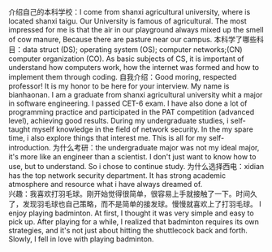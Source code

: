 介绍自己的本科学校：I come from shanxi  agricultural university, where is located shanxi taigu. Our University is famous of agricultural. The most impressed for me is that  the air in our playground always mixed up the smell of cow manure, Because there are pasture near our campus.
本科学了哪些科目：data struct (DS); operating system (OS); computer networks;(CN) computer organization (CO). As basic subjects of CS, it is important of understand how computers work, how the internet was formed and how to implement them through coding.
自我介绍：Good moring, respected professor! It is my honor to be here for your interview. My name is bianhaonan. I am a graduate from shanxi agricultural university whit a major in software engineering.
I passed CET-6 exam. I have also done a lot of programming practice and participated in the PAT competition (advanced level), achieving good results. During my undergraduate studies, i self-taught myself knowledge in the field of network security. In the my spare time, i also explore things that interest me.
This is all for my self-introduction.
为什么考研：the undergraduate major was not my ideal major, it's more like an engineer than a scientist. I don't just want to know how to use, but to understand. So i chose to continue study.
为什么选择西电：xidian has  the top network security department. It has strong academic atmosphere and resource what i have always dreamed of.  
兴趣：我喜欢打羽毛球。刚开始觉得很简单，很容易上手就接触了一下。时间久了，发现羽毛球也自己策略，而不是简单的接发球。慢慢就喜欢上了打羽毛球。
I enjoy playing badminton. At first, I thought it was very simple and easy to pick up. After playing for a while, I realized that badminton requires its own strategies, and it's not just about hitting the shuttlecock back and forth. Slowly, I fell in love with playing badminton.